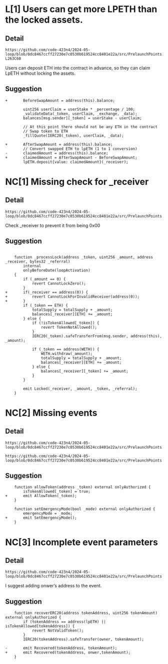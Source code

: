 # L[1] Users can get more LPETH than the locked assets.
## Detail
```
https://github.com/code-423n4/2024-05-loop/blob/0dc8467ccff27230e7c0530b619524cc8401e22a/src/PrelaunchPoints.sol#L262C10-L263C60
```
Users can deposit ETH into the contract in advance, so they can claim LpETH without locking the assets.
## Suggestion
```solidity
+       BeforeSwapAmount = address(this).balance;

        uint256 userClaim = userStake * _percentage / 100;
        _validateData(_token, userClaim, _exchange, _data);
        balances[msg.sender][_token] = userStake - userClaim;

        // At this point there should not be any ETH in the contract
        // Swap token to ETH
        _fillQuote(IERC20(_token), userClaim, _data);

+       AfterSwapAmount = address(this).balance; 
        // Convert swapped ETH to lpETH (1 to 1 conversion)
-       claimedAmount = address(this).balance;
+       claimedAmount = AfterSwapAmount - BeforeSwapAmount;
        lpETH.deposit{value: claimedAmount}(_receiver);
```
# NC[1] Missing check for _receiver

## Detail
```
https://github.com/code-423n4/2024-05-loop/blob/0dc8467ccff27230e7c0530b619524cc8401e22a/src/PrelaunchPoints.sol#L172
```
Check _receiver to prevent it from being 0x00

## Suggestion
```solidity

    function _processLock(address _token, uint256 _amount, address _receiver, bytes32 _referral)
        internal
        onlyBeforeDate(loopActivation)
    {
        if (_amount == 0) {
            revert CannotLockZero();
        }
+       if(_receiver == address(0)) {
+           revert CannotLockForInvalidReceiver(address(0));
+       }
        if (_token == ETH) {
            totalSupply = totalSupply + _amount;
            balances[_receiver][ETH] += _amount;
        } else {
            if (!isTokenAllowed[_token]) {
                revert TokenNotAllowed();
            }
            IERC20(_token).safeTransferFrom(msg.sender, address(this), _amount);

            if (_token == address(WETH)) {
                WETH.withdraw(_amount);
                totalSupply = totalSupply + _amount;
                balances[_receiver][ETH] += _amount;
            } else {
                balances[_receiver][_token] += _amount;
            }
        }

        emit Locked(_receiver, _amount, _token, _referral);
    }
```
# NC[2]  Missing events

## Detail
```
https://github.com/code-423n4/2024-05-loop/blob/0dc8467ccff27230e7c0530b619524cc8401e22a/src/PrelaunchPoints.sol#L364

https://github.com/code-423n4/2024-05-loop/blob/0dc8467ccff27230e7c0530b619524cc8401e22a/src/PrelaunchPoints.sol#L372
```

## Suggestion
```solidity
    function allowToken(address _token) external onlyAuthorized {
        isTokenAllowed[_token] = true;
+       emit AllowToken(_token);    
    }

    function setEmergencyMode(bool _mode) external onlyAuthorized {
        emergencyMode = _mode;
+       emit SetEmergencyMode();
    }
```
# NC[3] Incomplete event parameters
## Detail
```
https://github.com/code-423n4/2024-05-loop/blob/0dc8467ccff27230e7c0530b619524cc8401e22a/src/PrelaunchPoints.sol#L379
```
I suggest adding onwer’s address to the event.
## Suggestion
```solidity
    function recoverERC20(address tokenAddress, uint256 tokenAmount) external onlyAuthorized {
        if (tokenAddress == address(lpETH) || isTokenAllowed[tokenAddress]) {
            revert NotValidToken();
        }
        IERC20(tokenAddress).safeTransfer(owner, tokenAmount);

-       emit Recovered(tokenAddress, tokenAmount);
+       emit Recovered(tokenAddress, onwer,tokenAmount);
    }
```